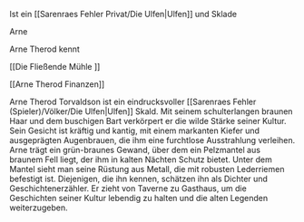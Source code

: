Ist ein [[Sarenraes Fehler Privat/Die Ulfen|Ulfen]] und Sklade

Arne


Arne Therod kennt




[[Die Fließende Mühle ]]





[[Arne Therod Finanzen]]




Arne Therod Torvaldson ist ein eindrucksvoller [[Sarenraes Fehler (Spieler)/Völker/Die Ulfen|Ulfen]] Skald. Mit seinem schulterlangen braunen Haar und dem buschigen Bart verkörpert er die wilde Stärke seiner Kultur. Sein Gesicht ist kräftig und kantig, mit einem markanten Kiefer und ausgeprägten Augenbrauen, die ihm eine furchtlose Ausstrahlung verleihen.
Arne trägt ein grün-braunes Gewand, über dem ein Pelzmantel aus braunem Fell liegt, der ihm in kalten Nächten Schutz bietet. Unter dem Mantel sieht man seine Rüstung aus Metall, die mit robusten Lederriemen befestigt ist.
Diejenigen, die ihn kennen, schätzen ihn als Dichter und Geschichtenerzähler. Er zieht von Taverne zu Gasthaus, um die Geschichten seiner Kultur lebendig zu halten und die alten Legenden weiterzugeben.